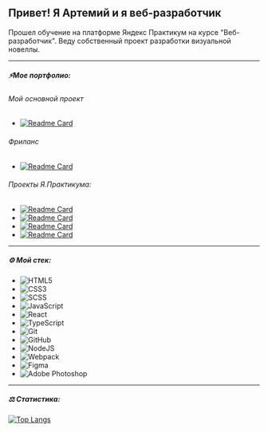 ## Привет! Я Артемий и я веб-разработчик
Прошел обучение на платформе Яндекс Практикум на курсе "Веб-разработчик". 
Веду собственный проект разработки визуальной новеллы.

---

##### ⚡Мое портфолио:
###### Мой основной проект
- [![Readme Card](https://github-readme-stats.vercel.app/api/pin/?username=RTemiy&repo=Chronicles)](https://github.com/RTemiy/Chronicles)
###### Фриланс
- [![Readme Card](https://github-readme-stats.vercel.app/api/pin/?username=RTemiy&repo=guest-house)](https://github.com/RTemiy/guest-house)
###### Проекты Я.Практикума:
- [![Readme Card](https://github-readme-stats.vercel.app/api/pin/?username=RTemiy&repo=movies-explorer-frontend)](https://github.com/RTemiy/movies-explorer-frontend)
- [![Readme Card](https://github-readme-stats.vercel.app/api/pin/?username=RTemiy&repo=mesto-react)](https://github.com/RTemiy/mesto-react)
- [![Readme Card](https://github-readme-stats.vercel.app/api/pin/?username=RTemiy&repo=russian-travel)](https://github.com/RTemiy/russian-travel)
- [![Readme Card](https://github-readme-stats.vercel.app/api/pin/?username=RTemiy&repo=how-to-learn)](https://github.com/RTemiy/how-to-learn)

---

##### ⚙️ Мой стек:

- ![HTML5](https://img.shields.io/badge/html5-%23E34F26.svg?style=for-the-badge&logo=html5&logoColor=white)
- ![CSS3](https://img.shields.io/badge/css3-%231572B6.svg?style=for-the-badge&logo=css3&logoColor=white)
- ![SCSS](https://img.shields.io/badge/Sass-CC6699?style=for-the-badge&logo=sass&logoColor=white)
- ![JavaScript](https://img.shields.io/badge/javascript-%23323330.svg?style=for-the-badge&logo=javascript&logoColor=%23F7DF1E)
- ![React](https://img.shields.io/badge/-ReactJs-61DAFB?logo=react&logoColor=white&style=for-the-badge)
- ![TypeScript](https://shields.io/badge/TypeScript-3178C6?logo=TypeScript&logoColor=FFF&style=flat-square)
- ![Git](https://img.shields.io/badge/git-%23F05033.svg?style=for-the-badge&logo=git&logoColor=white)
- ![GitHub](https://img.shields.io/badge/github-%23121011.svg?style=for-the-badge&logo=github&logoColor=white)
- ![NodeJS](https://img.shields.io/badge/node.js-6DA55F?style=for-the-badge&logo=node.js&logoColor=white)
- ![Webpack](https://img.shields.io/badge/webpack-%238DD6F9.svg?style=for-the-badge&logo=webpack&logoColor=black)
- ![Figma](https://img.shields.io/badge/figma-%23F24E1E.svg?style=for-the-badge&logo=figma&logoColor=white)
- ![Adobe Photoshop](https://img.shields.io/badge/adobe%20photoshop-%2331A8FF.svg?style=for-the-badge&logo=adobe%20photoshop&logoColor=white)

---

##### ⚖️ Статистика:

[![Top Langs](https://github-readme-stats.vercel.app/api/top-langs/?username=RTemiy&layout=compact)](https://github.com/anuraghazra/github-readme-stats)


